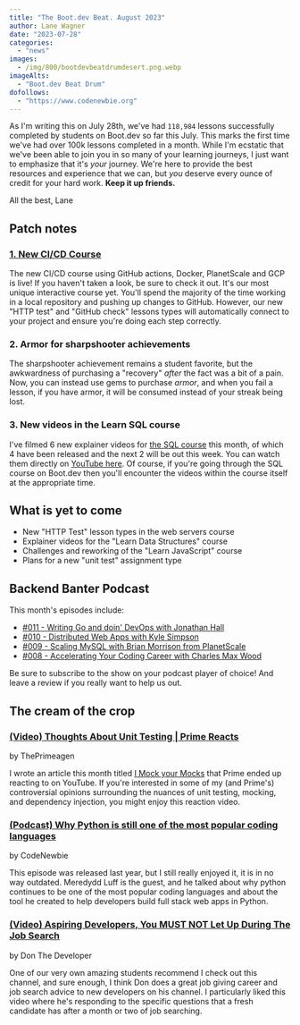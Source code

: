 ```yaml
---
title: "The Boot.dev Beat. August 2023"
author: Lane Wagner
date: "2023-07-28"
categories:
  - "news"
images:
  - /img/800/bootdevbeatdrumdesert.png.webp
imageAlts:
  - "Boot.dev Beat Drum"
dofollows:
  - "https://www.codenewbie.org"
---
```


As I'm writing this on July 28th, we've had `118,984` lessons successfully completed by students on Boot.dev so far this July. This marks the first time we've had over 100k lessons completed in a month. While I'm ecstatic that we've been able to join you in so many of your learning journeys, I just want to emphasize that it's *your* journey. We're here to provide the best resources and experience that we can, but *you* deserve every ounce of credit for your hard work. **Keep it up friends.**

All the best, Lane

## Patch notes

### [1. New CI/CD Course](https://boot.dev/courses/learn-ci-cd)

The new CI/CD course using GitHub actions, Docker, PlanetScale and GCP is live! If you haven't taken a look, be sure to check it out. It's our most unique interactive course yet. You'll spend the majority of the time working in a local repository and pushing up changes to GitHub. However, our new "HTTP test" and "GitHub check" lessons types will automatically connect to your project and ensure you're doing each step correctly.

### 2. Armor for sharpshooter achievements

The sharpshooter achievement remains a student favorite, but the awkwardness of purchasing a "recovery" *after* the fact was a bit of a pain. Now, you can instead use gems to purchase *armor*, and when you fail a lesson, if you have armor, it will be consumed instead of your streak being lost.

### 3. New videos in the Learn SQL course

I've filmed 6 new explainer videos for [the SQL course](https://boot.dev/courses/learn-sql) this month, of which 4 have been released and the next 2 will be out this week. You can watch them directly on [YouTube here](https://www.youtube.com/watch?v=pYKirBUnr-8&list=PLw1W1TeNPmy4RLtkkl9PFUzAPOkgTPFkc). Of course, if you're going through the SQL course on Boot.dev then you'll encounter the videos within the course itself at the appropriate time.

## What is yet to come

* New "HTTP Test" lesson types in the web servers course
* Explainer videos for the "Learn Data Structures" course
* Challenges and reworking of the "Learn JavaScript" course
* Plans for a new "unit test" assignment type

## Backend Banter Podcast

This month's episodes include:

* [#011 - Writing Go and doin' DevOps with Jonathan Hall](https://www.backendbanter.fm/episodes/011-writing-go-and-doin-devops-with-jonathan-hall)
* [#010 - Distributed Web Apps with Kyle Simpson](https://www.backendbanter.fm/episodes/010-distributed-web-apps-with-kyle-simpson)
* [#009 - Scaling MySQL with Brian Morrison from PlanetScale](https://www.backendbanter.fm/episodes/009-scaling-mysql-with-brian-morrison-from-planetscale)
* [#008 - Accelerating Your Coding Career with Charles Max Wood](https://www.backendbanter.fm/episodes/008-accelerating-your-coding-career-with-charles-max-wood)

Be sure to subscribe to the show on your podcast player of choice! And leave a review if you really want to help us out.

## The cream of the crop

### [(Video) Thoughts About Unit Testing | Prime Reacts](https://www.youtube.com/watch?v=KzV0mTqBcZA)

by ThePrimeagen

I wrote an article this month titled [I Mock your Mocks](https://blog.boot.dev/clean-code/writing-good-unit-tests-dont-mock-database-connections/) that Prime ended up reacting to on YouTube. If you're interested in some of my (and Prime's) controversial opinions surrounding the nuances of unit testing, mocking, and dependency injection, you might enjoy this reaction video.

### [(Podcast) Why Python is still one of the most popular coding languages](https://www.codenewbie.org/podcast/why-python-is-still-one-of-the-most-popular-coding-languages)

by CodeNewbie

This episode was released last year, but I still really enjoyed it, it is in no way outdated. Meredydd Luff is the guest, and he talked about why python continues to be one of the most popular coding languages and about the tool he created to help developers build full stack web apps in Python.

### [(Video) Aspiring Developers, You MUST NOT Let Up During The Job Search](https://www.youtube.com/watch?v=kW7EStMLN90)

by Don The Developer

One of our very own amazing students recommend I check out this channel, and sure enough, I think Don does a great job giving career and job search advice to new developers on his channel. I particularly liked this video where he's responding to the specific questions that a fresh candidate has after a month or two of job searching.
